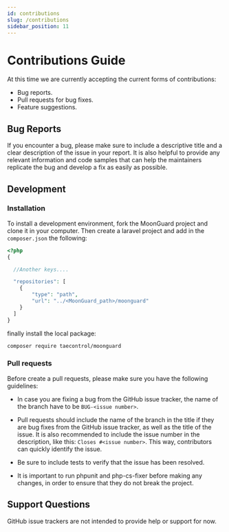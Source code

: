 ```yaml
---
id: contributions
slug: /contributions
sidebar_position: 11
---
```


# Contributions Guide

At this time we are currently accepting the current forms of contributions:

* Bug reports.
* Pull requests for bug fixes.
* Feature suggestions.

## Bug Reports

If you encounter a bug, please make sure to include a descriptive title and a
clear description of the issue in your report. It is also helpful to provide
any relevant information and code samples that can help the maintainers
replicate the bug and develop a fix as easily as possible.

## Development

### Installation

To install a development environment, fork the MoonGuard project and clone it in
your computer. Then create a laravel project and add in the `composer.json` the
following:

```php
<?php
{

  //Another keys....

  "repositories": [
    {
        "type": "path",
        "url": "../<MoonGuard_path>/moonguard"
    }
  ]
}
```

finally install the local package:

```bash
composer require taecontrol/moonguard
```

### Pull requests

Before create a pull requests, please make sure you have the following guidelines:

* In case you are fixing a bug from the GitHub issue tracker, the name of the branch
have to be `BUG-<issue number>`.

* Pull requests should include the name of the branch in the title if they are
bug fixes from the GitHub issue tracker, as well as the title of the issue.
It is also recommended to include the issue number in the description, like
this: `Closes #<issue number>`. This way, contributors can quickly identify the issue.

* Be sure to include tests to verify that the issue has been resolved.

* It is important to run phpunit and php-cs-fixer before making any changes, in
order to ensure that they do not break the project.

## Support Questions

GitHub issue trackers are not intended to provide help or support for now.
